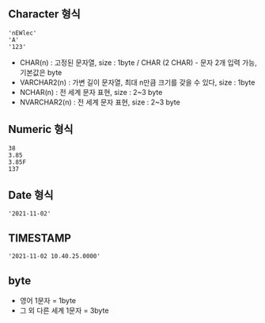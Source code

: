 ## Character 형식
~~~
'nEWlec'
'A'
'123'
~~~
* CHAR(n) : 고정된 문자열, size : 1byte / CHAR (2 CHAR) - 문자 2개 입력 가능, 기본값은 byte
* VARCHAR2(n) : 가변 길이 문자열, 최대 n만큼 크기를 갖을 수 있다, size : 1byte
* NCHAR(n) : 전 세계 문자 표현, size : 2~3 byte
* NVARCHAR2(n) : 전 세계 문자 표현, size : 2~3 byte

## Numeric 형식
~~~
38
3.85
3.85F
137
~~~

## Date 형식
~~~
'2021-11-02'
~~~

## TIMESTAMP
~~~
'2021-11-02 10.40.25.0000'
~~~

## byte
* 영어 1문자 = 1byte
* 그 외 다른 세계 1문자 = 3byte
